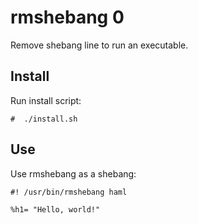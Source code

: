 # rmshebang 0

Remove shebang line to run an executable.

## Install

Run install script:

	#  ./install.sh

## Use

Use rmshebang as a shebang:

	#! /usr/bin/rmshebang haml

	%h1= "Hello, world!"
